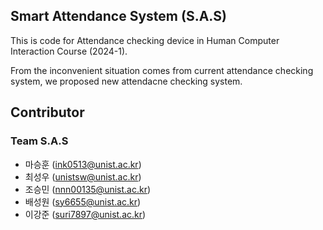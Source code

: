 Smart Attendance System (S.A.S)
---

This is code for Attendance checking device in Human Computer Interaction Course (2024-1).

From the inconvenient situation comes from current attendance checking system, we proposed new attendacne checking system.

Contributor
---
### Team S.A.S

* 마승훈 (ink0513@unist.ac.kr)
* 최성우 (unistsw@unist.ac.kr)
* 조승민 (nnn00135@unist.ac.kr)
* 배성원 (sy6655@unist.ac.kr)
* 이강준 (suri7897@unist.ac.kr) 
